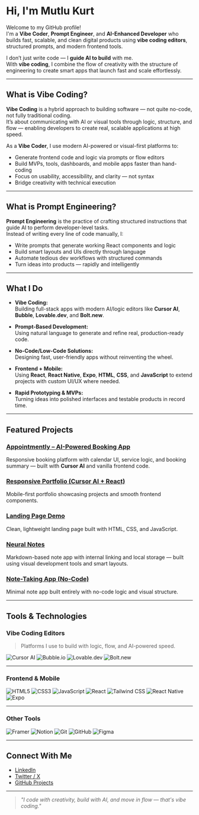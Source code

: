# Hi, I'm Mutlu Kurt 

Welcome to my GitHub profile!  
I'm a **Vibe Coder**, **Prompt Engineer**, and **AI-Enhanced Developer** who builds fast, scalable, and clean digital products using **vibe coding editors**, structured prompts, and modern frontend tools.

I don’t just write code — I **guide AI to build** with me.  
With **vibe coding**, I combine the flow of creativity with the structure of engineering to create smart apps that launch fast and scale effortlessly.

---

##  What is Vibe Coding?

**Vibe Coding** is a hybrid approach to building software — not quite no-code, not fully traditional coding.  
It’s about communicating with AI or visual tools through logic, structure, and flow — enabling developers to create real, scalable applications at high speed.

As a **Vibe Coder**, I use modern AI-powered or visual-first platforms to:

-  Generate frontend code and logic via prompts or flow editors  
-  Build MVPs, tools, dashboards, and mobile apps faster than hand-coding  
-  Focus on usability, accessibility, and clarity — not syntax  
-  Bridge creativity with technical execution  

---

##  What is Prompt Engineering?

**Prompt Engineering** is the practice of crafting structured instructions that guide AI to perform developer-level tasks.  
Instead of writing every line of code manually, I:

- Write prompts that generate working React components and logic  
- Build smart layouts and UIs directly through language  
- Automate tedious dev workflows with structured commands  
- Turn ideas into products — rapidly and intelligently

---

##  What I Do

- **Vibe Coding:**  
  Building full-stack apps with modern AI/logic editors like **Cursor AI**, **Bubble**, **Lovable.dev**, and **Bolt.new**.

- **Prompt-Based Development:**  
  Using natural language to generate and refine real, production-ready code.

- **No-Code/Low-Code Solutions:**  
  Designing fast, user-friendly apps without reinventing the wheel.

- **Frontend + Mobile:**  
  Using **React**, **React Native**, **Expo**, **HTML**, **CSS**, and **JavaScript** to extend projects with custom UI/UX where needed.

- **Rapid Prototyping & MVPs:**  
  Turning ideas into polished interfaces and testable products in record time.

---

##  Featured Projects

### [ Appointmently – AI-Powered Booking App](https://mutlukurt.github.io/Appointmently/)  
Responsive booking platform with calendar UI, service logic, and booking summary — built with **Cursor AI** and vanilla frontend code.

### [ Responsive Portfolio (Cursor AI + React)](https://mutlukurt.github.io/portfolio-web-site)  
Mobile-first portfolio showcasing projects and smooth frontend components.

### [ Landing Page Demo](https://mutlukurt.github.io/landingpage)  
Clean, lightweight landing page built with HTML, CSS, and JavaScript.

### [ Neural Notes](https://mutlukurt.github.io/neuralnotes)  
Markdown-based note app with internal linking and local storage — built using visual development tools and smart layouts.

### [ Note-Taking App (No-Code)](https://mutlukurt.github.io/Note-taking-app)  
Minimal note app built entirely with no-code logic and visual structure.

---

##  Tools & Technologies

###  Vibe Coding Editors  
> Platforms I use to build with logic, flow, and AI-powered speed.

![Cursor AI](https://img.shields.io/badge/Cursor%20AI-000000?style=for-the-badge&logo=OpenAI&logoColor=white)
![Bubble.io](https://img.shields.io/badge/Bubble.io-1B1F23?style=for-the-badge&logo=bubble&logoColor=white)
![Lovable.dev](https://img.shields.io/badge/Lovable.dev-6F42C1?style=for-the-badge&logo=webcomponents.org&logoColor=white)
![Bolt.new](https://img.shields.io/badge/Bolt.new-FF9900?style=for-the-badge&logo=zapier&logoColor=white)

---

###  Frontend & Mobile  
![HTML5](https://img.shields.io/badge/HTML5-E34F26?style=for-the-badge&logo=html5&logoColor=white)
![CSS3](https://img.shields.io/badge/CSS3-1572B6?style=for-the-badge&logo=css3&logoColor=white)
![JavaScript](https://img.shields.io/badge/JavaScript-F7DF1E?style=for-the-badge&logo=javascript&logoColor=black)
![React](https://img.shields.io/badge/React-20232A?style=for-the-badge&logo=react&logoColor=61DAFB)
![Tailwind CSS](https://img.shields.io/badge/Tailwind-06B6D4?style=for-the-badge&logo=tailwind-css&logoColor=white)
![React Native](https://img.shields.io/badge/React%20Native-20232A?style=for-the-badge&logo=react&logoColor=61DAFB)
![Expo](https://img.shields.io/badge/Expo-000020?style=for-the-badge&logo=expo&logoColor=white)

---

###  Other Tools  
![Framer](https://img.shields.io/badge/Framer-0055FF?style=for-the-badge)
![Notion](https://img.shields.io/badge/Notion-000000?style=for-the-badge)
![Git](https://img.shields.io/badge/Git-F05032?style=for-the-badge&logo=git&logoColor=white)
![GitHub](https://img.shields.io/badge/GitHub-181717?style=for-the-badge&logo=github&logoColor=white)
![Figma](https://img.shields.io/badge/Figma-F24E1E?style=for-the-badge&logo=figma&logoColor=white)

---

##  Connect With Me

- [LinkedIn](https://www.linkedin.com/in/mutlukurt)  
- [Twitter / X](https://twitter.com/mutlukurtio)  
- [GitHub Projects](https://github.com/mutlukurt)

---

> _"I code with creativity, build with AI, and move in flow — that's vibe coding."_
